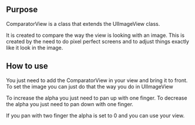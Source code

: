 Purpose
------------------

ComparatorView is a class that extends the UIImageView class.

It is created to compare the way the view is looking with an image. This is created by the need to do pixel perfect screens and to adjust things exactly like it look in the image.

How to use
------------------------

You just need to add the ComparatorView in your view and bring it to front. To set the image you can just do that the way you do in UIImageView

To increase the alpha you just need to pan up with one finger.
To decrease the alpha you just need to pan down with one finger.

If you pan with two finger the alpha is set to 0 and you can use your view.
